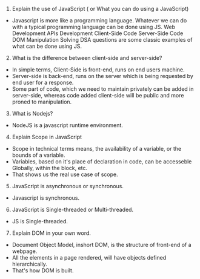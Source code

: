 1. Explain the use of JavaScript ( or What you can do using a JavaScript)
- Javascript is more like a programming language. Whatever we can do with a typical programming language can be done using JS.
Web Development
APIs Development
Client-Side Code
Server-Side Code
DOM Manipulation
Solving DSA questions
are some classic examples of what can be done using JS.

2. What is the difference between client-side and server-side?
- In simple terms, Client-Side is front-end, runs on end users machine.
- Server-side is back-end, runs on the server which is being requested by end user for a response.
- Some part of code, which we need to maintain privately can be added in server-side, whereas code added client-side will be public and more proned to manipulation.

3. What is Nodejs?
- NodeJS is a javascript runtime environment.

4. Explain Scope in JavaScript
- Scope in technical terms means, the availability of a variable, or the bounds of a variable.
- Variables, based on it's place of declaration in code, can be accesseble Globally, within the block, etc.
- That shows us the real use case of scope.

5. JavaScript is asynchronous or synchronous.
- Javascript is synchronous.

6. JavaScript is Single-threaded or Multi-threaded.
- JS is Single-threaded.
 
7. Explain DOM in your own word.
- Document Object Model, inshort DOM, is the structure of front-end of a webpage. 
- All the elements in a page rendered, will have objects defined hierarchically.
- That's how DOM is built.
